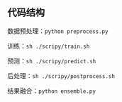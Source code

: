 ## 代码结构

数据预处理：`python preprocess.py`

训练：`sh ./scripy/train.sh`

预测：`sh ./scripy/predict.sh`

后处理：`sh ./scripy/postprocess.sh`

结果融合：`python ensemble.py`